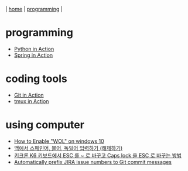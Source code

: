 | [home](http://windystudio.com/) | [programming](http://windystudio.com/programming/) |

# programming
 * [Python in Action](python_in_action.md)
 * [Spring in Action](spring_in_action.md)  
 
# coding tools
 * [Git in Action](git_in_action.md)
 * [tmux in Action](tmux_in_action.md) 

# using computer
 * [How to Enable "WOL" on windows 10](https://blog.naver.com/PostView.nhn?blogId=gwonart&logNo=220490165629)
 * [맥에서 스페인어, 블어, 독일어 입력하기 (해제하기)](https://macinjune.com/mac/tip/%EB%A7%A5-%EC%95%85%EC%84%BC%ED%8A%B8%EA%B0%80-%EC%9E%88%EB%8A%94-%EB%AC%B8%EC%9E%90-%EC%9C%A0%EB%9F%BD-%EB%AA%A8%EC%9D%8C-%EC%9E%85%EB%A0%A5%ED%95%98%EA%B8%B0-%EB%B6%88%EC%96%B4-%EC%8A%A4%ED%8E%98/)
 * [키크론 K6 키보드에서 ESC 를 ~ 로 바꾸고 Caps lock 을 ESC 로 바꾸는 방법](osx_keyremap_for_k6_keyboard.md)
 * [Automatically prefix JIRA issue numbers to Git commit messages](auto_jira_prefix_in_git_commit.md)
 
